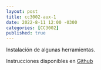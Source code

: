 ```yaml
---
layout: post
title: cc3002-aux-1
date: 2022-8-11 12:00 -0300
categories: [CC3002]
published: true
---
```


Instalación de algunas herramientas.

Instrucciones disponibles en [Github](https://github.com/dcc-cc3002/faq/blob/main/Installation.Windows.md)